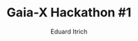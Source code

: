 ---
layout: post
title:  "Gaia-X Hackathon #1"
author: "Eduard Itrich"
avatar: "/assets/images/eitrich.jpg"
---